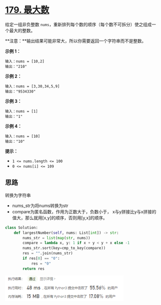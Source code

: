 # [179. 最大数](https://leetcode-cn.com/problems/largest-number/)

给定一组非负整数 `nums`，重新排列每个数的顺序（每个数不可拆分）使之组成一个最大的整数。

**注意：**输出结果可能非常大，所以你需要返回一个字符串而不是整数。

 

**示例 1：**

```
输入：nums = [10,2]
输出："210"
```

**示例 2：**

```
输入：nums = [3,30,34,5,9]
输出："9534330"
```

**示例 3：**

```
输入：nums = [1]
输出："1"
```

**示例 4：**

```
输入：nums = [10]
输出："10"
```

 

**提示：**

- `1 <= nums.length <= 100`
- `0 <= nums[i] <= 109`

## 思路

转换为字符串

- nums_str为将nums转换为str
- compare为匿名函数，作用为正数大于，负数小于， x与y拼接比y与x拼接的值大，那么就用[x,y]的顺序，否则用[y,x]的顺序。

```python
class Solution:
    def largestNumber(self, nums: List[int]) -> str:
        nums_str = list(map(str, nums))
        compare = lambda x, y: 1 if x + y < y + x else -1
        nums_str.sort(key=cmp_to_key(compare))
        res = "".join(nums_str)
        if res[0] == "0":
            res = "0"
        return res
```

![image-20210412105017709](img/image-20210412105017709.png)